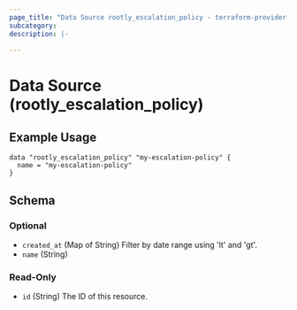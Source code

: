 ```yaml
---
page_title: "Data Source rootly_escalation_policy - terraform-provider-rootly"
subcategory:
description: |-
    
---
```


# Data Source (rootly_escalation_policy)



## Example Usage

```shell
data "rootly_escalation_policy" "my-escalation-policy" {
  name = "my-escalation-policy"
}
```

<!-- schema generated by tfplugindocs -->
## Schema

### Optional

- `created_at` (Map of String) Filter by date range using 'lt' and 'gt'.
- `name` (String)

### Read-Only

- `id` (String) The ID of this resource.
